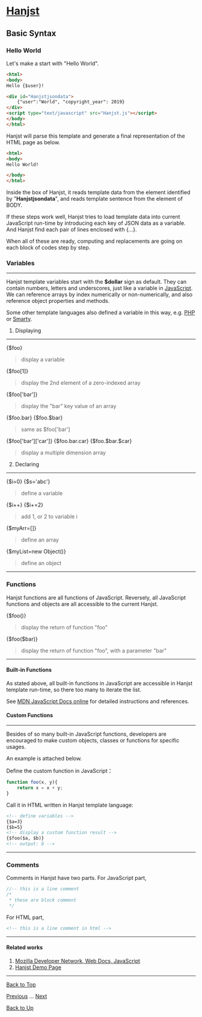 # [Hanjst](/hanjst/index)
## Basic Syntax
### Hello World

Let's make a start with "Hello World".

```html
<html>
<body>
Hello {$user}!

<div id="Hanjstjsondata">
	{"user":"World", "copyright_year": 2019}
</div>
<script type="text/javascript" src="Hanjst.js"></script>
</body>
</html>
```

Hanjst will parse this template and generate a final representation of the HTML page as below.

```html
<html>
<body>
Hello World!

</body>
</html>
```
Inside the box of Hanjst, it reads template data from the element identified by "**Hanjstjsondata**", and reads template sentence from the element of BODY.

If these steps work well, Hanjst tries to load template data into current JavaScript run-time by introducing each key of JSON data as a variable. And Hanjst find each pair of lines enclosed with {...}.

When all of these are ready, computing  and replacements are going on each block of codes step by step.   


### Variables
---
Hanjst template variables start with the **$dollar** sign as default. They can contain numbers, letters and underscores, just like a variable in [JavaScript](https://www.javascript.com). We can reference arrays by index numerically or non-numerically, and also reference object properties and methods.

Some other template languages also defined a variable in this way, e.g. [PHP](php.net) or [Smarty](smarty.net).

1. Displaying
---

{$foo}
>display a variable

{$foo[1]}
>display the 2nd element of a zero-indexed array

{$foo['bar']}
>display the "bar" key value of an array

{\$foo.bar}
{\$foo.$bar}
>same as $foo['bar']

{$foo['bar']['car']}
{\$foo.bar.car}
{\$foo.\$bar.\$car}
>display a multiple dimension array

2. Declaring
---
{\$i=0}
{\$s='abc'}
>define a variable

{\$i++}
{\$i+=2}
>add 1, or 2 to variable i

{\$myArr=[]}
>define an array

{$myList=new Object()}
>define an object

---
### Functions

Hanjst functions are all functions of JavaScript. Reversely, all JavaScript functions and objects are all accessible to the current Hanjst.

{$foo()}
>display the return of function "foo"

{\$foo($bar)}
>display the return of function "foo", with a parameter "bar"

---
#### Built-in Functions

As stated above, all built-in functions in JavaScript are accessible in Hanjst template run-time, so there too many to iterate the list.

See [MDN JavaScript Docs online](https://developer.mozilla.org/en-US/docs/Web/JavaScript) for detailed instructions and references.

#### Custom Functions
---

Besides of so many built-in JavaScript functions, developers are encouraged to make custom objects, classes or functions for specific usages.

An example is attached below.

Define the custom function in JavaScript：
```javascript
function foo(x, y){
	return x = x + y;
}
```
Call it in HTML written in Hanjst template language:
```html
<!-- define variables -->
{$a=3}
{$b=5}
<!-- display a custom function result -->
{$foo($a, $b)}
<!-- output: 8 -->
```
---
### Comments

Comments in Hanjst have two parts.
For JavaScript part, 

```javascript
//-- this is a line comment
/*
 * these are block comment
 */
```

For HTML part,

```html
<!-- this is a line comment in html -->
```

---
#### Related works

1. [Mozilla Developer Network, Web Docs, JavaScript](https://developer.mozilla.org/en-US/docs/Web/JavaScript)
2. [Hanjst Demo Page](https://ufqi.com/dev/hanjst/)


----
[Back to Top](/hanjst/hanjst-syntax)

[Previous](./hanjst-debug) ... [Next](./hanjst-variable)

[Back to Up](/hanjst/index)
<!--stackedit_data:
eyJoaXN0b3J5IjpbLTY5MjI5MzUyNiwtMjAwODI4NTAxMl19
-->